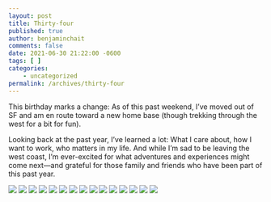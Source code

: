 ```yaml
---
layout: post
title: Thirty-four
published: true
author: benjaminchait
comments: false
date: 2021-06-30 21:22:00 -0600
tags: [ ]
categories:
    - uncategorized
permalink: /archives/thirty-four
---
```

This birthday marks a change: As of this past weekend, I’ve moved out of SF and am en route toward a new home base (though trekking through the west for a bit for fun).

Looking back at the past year, I’ve learned a lot: What I care about, how I want to work, who matters in my life. And while I’m sad to be leaving the west coast, I’m ever-excited for what adventures and experiences might come next—and grateful for those family and friends who have been part of this past year.

![][1]
![][2]
![][3]
![][4]
![][5]
![][6]
![][7]
![][8]
![][9]
![][10]
![][11]
![][12]
![][13]
![][14]
![][15]

 [1]: /img/blog/210630_thirty-four/IMG_3208.jpeg
 [2]: /img/blog/210630_thirty-four/IMG_3419.jpeg
 [3]: /img/blog/210630_thirty-four/IMG_3520.jpeg
 [4]: /img/blog/210630_thirty-four/IMG_3584.jpeg
 [5]: /img/blog/210630_thirty-four/IMG_3728.jpeg
 [6]: /img/blog/210630_thirty-four/IMG_4068.jpeg
 [7]: /img/blog/210630_thirty-four/IMG_4673.jpeg
 [8]: /img/blog/210630_thirty-four/IMG_4695.jpeg
 [9]: /img/blog/210630_thirty-four/IMG_4867.jpeg
 [10]: /img/blog/210630_thirty-four/IMG_4921.jpeg
 [11]: /img/blog/210630_thirty-four/IMG_4989.jpeg
 [12]: /img/blog/210630_thirty-four/IMG_4990.jpeg
 [13]: /img/blog/210630_thirty-four/IMG_4993.jpeg
 [14]: /img/blog/210630_thirty-four/IMG_4994.jpeg
 [15]: /img/blog/210630_thirty-four/IMG_5001.jpeg

